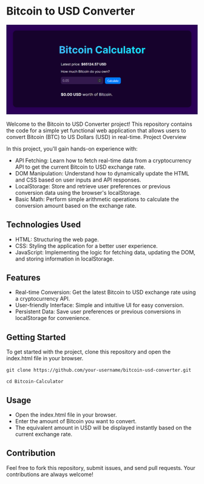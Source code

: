 # Bitcoin to USD Converter

![alt text](image.png)

Welcome to the Bitcoin to USD Converter project! This repository contains the code for a simple yet functional web application that allows users to convert Bitcoin (BTC) to US Dollars (USD) in real-time.
Project Overview

In this project, you'll gain hands-on experience with:

- API Fetching: Learn how to fetch real-time data from a cryptocurrency API to get the current Bitcoin to USD exchange rate.
- DOM Manipulation: Understand how to dynamically update the HTML and CSS based on user inputs and API responses.
- LocalStorage: Store and retrieve user preferences or previous conversion data using the browser's localStorage.
- Basic Math: Perform simple arithmetic operations to calculate the conversion amount based on the exchange rate.

## Technologies Used

- HTML: Structuring the web page.
- CSS: Styling the application for a better user experience.
- JavaScript: Implementing the logic for fetching data, updating the DOM, and storing information in localStorage.

## Features

- Real-time Conversion: Get the latest Bitcoin to USD exchange rate using a cryptocurrency API.
- User-friendly Interface: Simple and intuitive UI for easy conversion.
- Persistent Data: Save user preferences or previous conversions in localStorage for convenience.

## Getting Started

To get started with the project, clone this repository and open the index.html file in your browser.

```
git clone https://github.com/your-username/bitcoin-usd-converter.git
```
```
cd Bitcoin-Calculator
```
## Usage

- Open the index.html file in your browser.
- Enter the amount of Bitcoin you want to convert.
- The equivalent amount in USD will be displayed instantly based on the current exchange rate.

## Contribution

Feel free to fork this repository, submit issues, and send pull requests. Your contributions are always welcome!